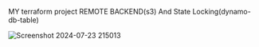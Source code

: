MY terraform project REMOTE BACKEND(s3) And State Locking(dynamo-db-table)
  
  ![Screenshot 2024-07-23 215013](https://github.com/user-attachments/assets/ff30c8fc-b312-4673-8730-2a84e5f874c3)


  
